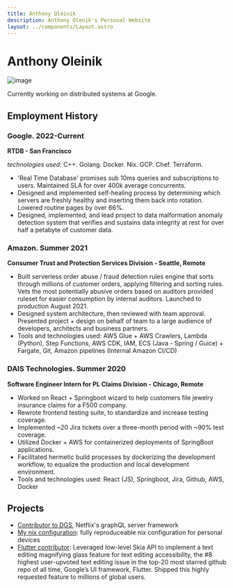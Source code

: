 ```yaml
---
title: Anthony Oleinik
description: Anthony Olenik's Personal Website
layout: ../components/Layout.astro
---
```


# Anthony Oleinik

![image](/images/me.jpg)

Currently working on distributed systems at Google.

## Employment History
### Google. 2022-Current
**RTDB - San Francisco**

_technologies used:_ C++. Golang. Docker. Nix. GCP. Chef. Terraform. 

- 'Real Time Database' promises sub 10ms queries and subscriptions to users. Maintained SLA for over 400k average concurrents.
- Designed and implemented self-healing process by determining which servers are freshly healthy and inserting them back into rotation. Lowered routine pages by over 66%.
- Designed, implemented, and lead project to data malformation anomaly detection system that verifies and sustains data integrity at rest for over half a petabyte of customer data.

### Amazon. Summer 2021
**Consumer Trust and Protection Services Division - Seattle, Remote**
- Built serverless order abuse / fraud detection rules engine that sorts through millions of customer orders, applying filtering and sorting rules. Vets the most potentially abusive orders based on auditors provided ruleset for easier consumption by internal auditors. Launched to production August 2021.
- Designed system architecture, then reviewed with team approval. Presented project + design on behalf of team to a large audience of developers, architects and business partners.
- Tools and technologies used: AWS Glue + AWS Crawlers, Lambda (Python), Step Functions, AWS CDK, IAM, ECS (Java - Spring / Guice) + Fargate, Git, Amazon pipelines (Internal Amazon CI/CD)

### DAIS Technologies. Summer 2020
**Software Engineer Intern for PL Claims Division - Chicago, Remote**
- Worked on React + Springboot wizard to help customers file jewelry insurance claims for a F500 company. 
- Rewrote frontend testing suite, to standardize and increase testing coverage.
- Implemented ~20 Jira tickets over a three-month period with ~90% test coverage.
- Utilized Docker + AWS for containerized deployments of SpringBoot applications. 
- Facilitated hermetic build processes by dockerizing the development workflow, to equalize the production and local development environment.
- Tools and technologies used: React (JS), Springboot, Jira, Github,  AWS, Docker

## Projects
- [Contributor to DGS](https://github.com/Netflix/dgs-framework/pulls?q=is%3Apr+sort%3Aupdated-desc+is%3Aclosed+author%3Aantholeole), Netflix's graphQL server framework
- [My nix configuration](https://github.com/antholeole/nixconfig): fully reproduceable nix configuration for personal devices
- [Flutter contributor](https://github.com/flutter/flutter/pulls?q=is%3Apr+sort%3Aupdated-desc+author%3Aantholeole+is%3Aclosed): Leveraged low-level Skia API to implement a text editing magnifying glass feature for text editing accessibility, the #8 highest user-upvoted text editing issue in the top-20 most starred github repo of all time, Google’s UI framework, Flutter. Shipped this highly requested feature to millions of global users. 

